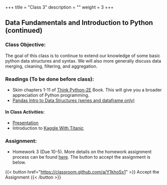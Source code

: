+++
title = "Class 3"
description = ""
weight = 3
+++

## Data Fundamentals and Introduction to Python (continued)

### Class Objective:

The goal of this class is to continue to extend our knowledge of some basic python data structures and syntax. We will also more generally discuss data merging, cleaning, filtering, and aggregation.

### Readings (To be done before class):
- Skim chapters 1-11 of [Think Python-2E](http://greenteapress.com/wp/think-python-2e) Book.  This will give you a broader appreciation of Python programming.
- [Pandas Intro to Data Structures (series and dataframe only)](http://pandas.pydata.org/pandas-docs/stable/dsintro.html)

#### In Class Activities:
- [Presentation](https://www.dropbox.com/s/n4o9u6fws3yei3a/03-python.pptx?dl=0)
- Introduction to [Kaggle With Titanic](https://www.kaggle.com/c/titanic)

### Assignment:

- Homework 3 (Due 10-5). More details on the homework assignment process can be found [here](/mgmt6560-fa17/assignments/). The button to accept the assignment is below.

{{< button href="https://classroom.github.com/a/Y1khoSx1" >}} Accept the Assignment {{< /button >}}
